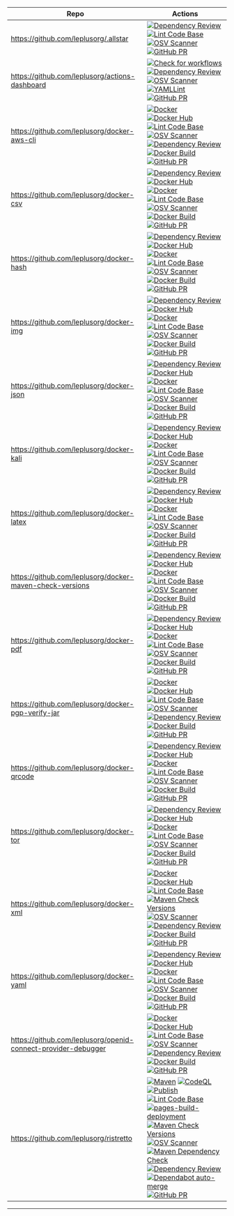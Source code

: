 | Repo | Actions |
| --- | --- |
| https://github.com/leplusorg/.allstar | [![Dependency Review](https://github.com/leplusorg/.allstar/workflows/Dependency%20Review/badge.svg)](https://github.com/leplusorg/.allstar/actions?query=workflow:"Dependency%20Review") [![Lint Code Base](https://github.com/leplusorg/.allstar/workflows/Lint%20Code%20Base/badge.svg)](https://github.com/leplusorg/.allstar/actions?query=workflow:"Lint%20Code%20Base") [![OSV Scanner](https://github.com/leplusorg/.allstar/workflows/OSV%20Scanner/badge.svg)](https://github.com/leplusorg/.allstar/actions?query=workflow:"OSV%20Scanner") [![GitHub PR](https://img.shields.io/github/issues-pr/leplusorg/.allstar.svg)](https://GitHub.com/leplusorg/.allstar/pulls) |
| https://github.com/leplusorg/actions-dashboard | [![Check for workflows](https://github.com/leplusorg/actions-dashboard/workflows/Check%20for%20workflows/badge.svg)](https://github.com/leplusorg/actions-dashboard/actions?query=workflow:"Check%20for%20workflows") [![Dependency Review](https://github.com/leplusorg/actions-dashboard/workflows/Dependency%20Review/badge.svg)](https://github.com/leplusorg/actions-dashboard/actions?query=workflow:"Dependency%20Review") [![OSV Scanner](https://github.com/leplusorg/actions-dashboard/workflows/OSV%20Scanner/badge.svg)](https://github.com/leplusorg/actions-dashboard/actions?query=workflow:"OSV%20Scanner") [![YAMLLint](https://github.com/leplusorg/actions-dashboard/workflows/YAMLLint/badge.svg)](https://github.com/leplusorg/actions-dashboard/actions?query=workflow:"YAMLLint") [![GitHub PR](https://img.shields.io/github/issues-pr/leplusorg/actions-dashboard.svg)](https://GitHub.com/leplusorg/actions-dashboard/pulls) |
| https://github.com/leplusorg/docker-aws-cli | [![Docker](https://github.com/leplusorg/docker-aws-cli/workflows/Docker/badge.svg)](https://github.com/leplusorg/docker-aws-cli/actions?query=workflow:"Docker") [![Docker Hub](https://github.com/leplusorg/docker-aws-cli/workflows/Docker%20Hub/badge.svg)](https://github.com/leplusorg/docker-aws-cli/actions?query=workflow:"Docker%20Hub") [![Lint Code Base](https://github.com/leplusorg/docker-aws-cli/workflows/Lint%20Code%20Base/badge.svg)](https://github.com/leplusorg/docker-aws-cli/actions?query=workflow:"Lint%20Code%20Base") [![OSV Scanner](https://github.com/leplusorg/docker-aws-cli/workflows/OSV%20Scanner/badge.svg)](https://github.com/leplusorg/docker-aws-cli/actions?query=workflow:"OSV%20Scanner") [![Dependency Review](https://github.com/leplusorg/docker-aws-cli/workflows/Dependency%20Review/badge.svg)](https://github.com/leplusorg/docker-aws-cli/actions?query=workflow:"Dependency%20Review") [![Docker Build](https://img.shields.io/docker/cloud/build/leplusorg/aws-cli)](https://hub.docker.com/r/leplusorg/aws-cli) [![GitHub PR](https://img.shields.io/github/issues-pr/leplusorg/docker-aws-cli.svg)](https://GitHub.com/leplusorg/docker-aws-cli/pulls) |
| https://github.com/leplusorg/docker-csv | [![Dependency Review](https://github.com/leplusorg/docker-csv/workflows/Dependency%20Review/badge.svg)](https://github.com/leplusorg/docker-csv/actions?query=workflow:"Dependency%20Review") [![Docker Hub](https://github.com/leplusorg/docker-csv/workflows/Docker%20Hub/badge.svg)](https://github.com/leplusorg/docker-csv/actions?query=workflow:"Docker%20Hub") [![Docker](https://github.com/leplusorg/docker-csv/workflows/Docker/badge.svg)](https://github.com/leplusorg/docker-csv/actions?query=workflow:"Docker") [![Lint Code Base](https://github.com/leplusorg/docker-csv/workflows/Lint%20Code%20Base/badge.svg)](https://github.com/leplusorg/docker-csv/actions?query=workflow:"Lint%20Code%20Base") [![OSV Scanner](https://github.com/leplusorg/docker-csv/workflows/OSV%20Scanner/badge.svg)](https://github.com/leplusorg/docker-csv/actions?query=workflow:"OSV%20Scanner") [![Docker Build](https://img.shields.io/docker/cloud/build/leplusorg/csv)](https://hub.docker.com/r/leplusorg/csv) [![GitHub PR](https://img.shields.io/github/issues-pr/leplusorg/docker-csv.svg)](https://GitHub.com/leplusorg/docker-csv/pulls) |
| https://github.com/leplusorg/docker-hash | [![Dependency Review](https://github.com/leplusorg/docker-hash/workflows/Dependency%20Review/badge.svg)](https://github.com/leplusorg/docker-hash/actions?query=workflow:"Dependency%20Review") [![Docker Hub](https://github.com/leplusorg/docker-hash/workflows/Docker%20Hub/badge.svg)](https://github.com/leplusorg/docker-hash/actions?query=workflow:"Docker%20Hub") [![Docker](https://github.com/leplusorg/docker-hash/workflows/Docker/badge.svg)](https://github.com/leplusorg/docker-hash/actions?query=workflow:"Docker") [![Lint Code Base](https://github.com/leplusorg/docker-hash/workflows/Lint%20Code%20Base/badge.svg)](https://github.com/leplusorg/docker-hash/actions?query=workflow:"Lint%20Code%20Base") [![OSV Scanner](https://github.com/leplusorg/docker-hash/workflows/OSV%20Scanner/badge.svg)](https://github.com/leplusorg/docker-hash/actions?query=workflow:"OSV%20Scanner") [![Docker Build](https://img.shields.io/docker/cloud/build/leplusorg/hash)](https://hub.docker.com/r/leplusorg/hash) [![GitHub PR](https://img.shields.io/github/issues-pr/leplusorg/docker-hash.svg)](https://GitHub.com/leplusorg/docker-hash/pulls) |
| https://github.com/leplusorg/docker-img | [![Dependency Review](https://github.com/leplusorg/docker-img/workflows/Dependency%20Review/badge.svg)](https://github.com/leplusorg/docker-img/actions?query=workflow:"Dependency%20Review") [![Docker Hub](https://github.com/leplusorg/docker-img/workflows/Docker%20Hub/badge.svg)](https://github.com/leplusorg/docker-img/actions?query=workflow:"Docker%20Hub") [![Docker](https://github.com/leplusorg/docker-img/workflows/Docker/badge.svg)](https://github.com/leplusorg/docker-img/actions?query=workflow:"Docker") [![Lint Code Base](https://github.com/leplusorg/docker-img/workflows/Lint%20Code%20Base/badge.svg)](https://github.com/leplusorg/docker-img/actions?query=workflow:"Lint%20Code%20Base") [![OSV Scanner](https://github.com/leplusorg/docker-img/workflows/OSV%20Scanner/badge.svg)](https://github.com/leplusorg/docker-img/actions?query=workflow:"OSV%20Scanner") [![Docker Build](https://img.shields.io/docker/cloud/build/leplusorg/img)](https://hub.docker.com/r/leplusorg/img) [![GitHub PR](https://img.shields.io/github/issues-pr/leplusorg/docker-img.svg)](https://GitHub.com/leplusorg/docker-img/pulls) |
| https://github.com/leplusorg/docker-json | [![Dependency Review](https://github.com/leplusorg/docker-json/workflows/Dependency%20Review/badge.svg)](https://github.com/leplusorg/docker-json/actions?query=workflow:"Dependency%20Review") [![Docker Hub](https://github.com/leplusorg/docker-json/workflows/Docker%20Hub/badge.svg)](https://github.com/leplusorg/docker-json/actions?query=workflow:"Docker%20Hub") [![Docker](https://github.com/leplusorg/docker-json/workflows/Docker/badge.svg)](https://github.com/leplusorg/docker-json/actions?query=workflow:"Docker") [![Lint Code Base](https://github.com/leplusorg/docker-json/workflows/Lint%20Code%20Base/badge.svg)](https://github.com/leplusorg/docker-json/actions?query=workflow:"Lint%20Code%20Base") [![OSV Scanner](https://github.com/leplusorg/docker-json/workflows/OSV%20Scanner/badge.svg)](https://github.com/leplusorg/docker-json/actions?query=workflow:"OSV%20Scanner") [![Docker Build](https://img.shields.io/docker/cloud/build/leplusorg/json)](https://hub.docker.com/r/leplusorg/json) [![GitHub PR](https://img.shields.io/github/issues-pr/leplusorg/docker-json.svg)](https://GitHub.com/leplusorg/docker-json/pulls) |
| https://github.com/leplusorg/docker-kali | [![Dependency Review](https://github.com/leplusorg/docker-kali/workflows/Dependency%20Review/badge.svg)](https://github.com/leplusorg/docker-kali/actions?query=workflow:"Dependency%20Review") [![Docker Hub](https://github.com/leplusorg/docker-kali/workflows/Docker%20Hub/badge.svg)](https://github.com/leplusorg/docker-kali/actions?query=workflow:"Docker%20Hub") [![Docker](https://github.com/leplusorg/docker-kali/workflows/Docker/badge.svg)](https://github.com/leplusorg/docker-kali/actions?query=workflow:"Docker") [![Lint Code Base](https://github.com/leplusorg/docker-kali/workflows/Lint%20Code%20Base/badge.svg)](https://github.com/leplusorg/docker-kali/actions?query=workflow:"Lint%20Code%20Base") [![OSV Scanner](https://github.com/leplusorg/docker-kali/workflows/OSV%20Scanner/badge.svg)](https://github.com/leplusorg/docker-kali/actions?query=workflow:"OSV%20Scanner") [![Docker Build](https://img.shields.io/docker/cloud/build/leplusorg/kali)](https://hub.docker.com/r/leplusorg/kali) [![GitHub PR](https://img.shields.io/github/issues-pr/leplusorg/docker-kali.svg)](https://GitHub.com/leplusorg/docker-kali/pulls) |
| https://github.com/leplusorg/docker-latex | [![Dependency Review](https://github.com/leplusorg/docker-latex/workflows/Dependency%20Review/badge.svg)](https://github.com/leplusorg/docker-latex/actions?query=workflow:"Dependency%20Review") [![Docker Hub](https://github.com/leplusorg/docker-latex/workflows/Docker%20Hub/badge.svg)](https://github.com/leplusorg/docker-latex/actions?query=workflow:"Docker%20Hub") [![Docker](https://github.com/leplusorg/docker-latex/workflows/Docker/badge.svg)](https://github.com/leplusorg/docker-latex/actions?query=workflow:"Docker") [![Lint Code Base](https://github.com/leplusorg/docker-latex/workflows/Lint%20Code%20Base/badge.svg)](https://github.com/leplusorg/docker-latex/actions?query=workflow:"Lint%20Code%20Base") [![OSV Scanner](https://github.com/leplusorg/docker-latex/workflows/OSV%20Scanner/badge.svg)](https://github.com/leplusorg/docker-latex/actions?query=workflow:"OSV%20Scanner") [![Docker Build](https://img.shields.io/docker/cloud/build/leplusorg/latex)](https://hub.docker.com/r/leplusorg/latex) [![GitHub PR](https://img.shields.io/github/issues-pr/leplusorg/docker-latex.svg)](https://GitHub.com/leplusorg/docker-latex/pulls) |
| https://github.com/leplusorg/docker-maven-check-versions | [![Dependency Review](https://github.com/leplusorg/docker-maven-check-versions/workflows/Dependency%20Review/badge.svg)](https://github.com/leplusorg/docker-maven-check-versions/actions?query=workflow:"Dependency%20Review") [![Docker Hub](https://github.com/leplusorg/docker-maven-check-versions/workflows/Docker%20Hub/badge.svg)](https://github.com/leplusorg/docker-maven-check-versions/actions?query=workflow:"Docker%20Hub") [![Docker](https://github.com/leplusorg/docker-maven-check-versions/workflows/Docker/badge.svg)](https://github.com/leplusorg/docker-maven-check-versions/actions?query=workflow:"Docker") [![Lint Code Base](https://github.com/leplusorg/docker-maven-check-versions/workflows/Lint%20Code%20Base/badge.svg)](https://github.com/leplusorg/docker-maven-check-versions/actions?query=workflow:"Lint%20Code%20Base") [![OSV Scanner](https://github.com/leplusorg/docker-maven-check-versions/workflows/OSV%20Scanner/badge.svg)](https://github.com/leplusorg/docker-maven-check-versions/actions?query=workflow:"OSV%20Scanner") [![Docker Build](https://img.shields.io/docker/cloud/build/leplusorg/maven-check-versions)](https://hub.docker.com/r/leplusorg/maven-check-versions) [![GitHub PR](https://img.shields.io/github/issues-pr/leplusorg/docker-maven-check-versions.svg)](https://GitHub.com/leplusorg/docker-maven-check-versions/pulls) |
| https://github.com/leplusorg/docker-pdf | [![Dependency Review](https://github.com/leplusorg/docker-pdf/workflows/Dependency%20Review/badge.svg)](https://github.com/leplusorg/docker-pdf/actions?query=workflow:"Dependency%20Review") [![Docker Hub](https://github.com/leplusorg/docker-pdf/workflows/Docker%20Hub/badge.svg)](https://github.com/leplusorg/docker-pdf/actions?query=workflow:"Docker%20Hub") [![Docker](https://github.com/leplusorg/docker-pdf/workflows/Docker/badge.svg)](https://github.com/leplusorg/docker-pdf/actions?query=workflow:"Docker") [![Lint Code Base](https://github.com/leplusorg/docker-pdf/workflows/Lint%20Code%20Base/badge.svg)](https://github.com/leplusorg/docker-pdf/actions?query=workflow:"Lint%20Code%20Base") [![OSV Scanner](https://github.com/leplusorg/docker-pdf/workflows/OSV%20Scanner/badge.svg)](https://github.com/leplusorg/docker-pdf/actions?query=workflow:"OSV%20Scanner") [![Docker Build](https://img.shields.io/docker/cloud/build/leplusorg/pdf)](https://hub.docker.com/r/leplusorg/pdf) [![GitHub PR](https://img.shields.io/github/issues-pr/leplusorg/docker-pdf.svg)](https://GitHub.com/leplusorg/docker-pdf/pulls) |
| https://github.com/leplusorg/docker-pgp-verify-jar | [![Docker](https://github.com/leplusorg/docker-pgp-verify-jar/workflows/Docker/badge.svg)](https://github.com/leplusorg/docker-pgp-verify-jar/actions?query=workflow:"Docker") [![Docker Hub](https://github.com/leplusorg/docker-pgp-verify-jar/workflows/Docker%20Hub/badge.svg)](https://github.com/leplusorg/docker-pgp-verify-jar/actions?query=workflow:"Docker%20Hub") [![Lint Code Base](https://github.com/leplusorg/docker-pgp-verify-jar/workflows/Lint%20Code%20Base/badge.svg)](https://github.com/leplusorg/docker-pgp-verify-jar/actions?query=workflow:"Lint%20Code%20Base") [![OSV Scanner](https://github.com/leplusorg/docker-pgp-verify-jar/workflows/OSV%20Scanner/badge.svg)](https://github.com/leplusorg/docker-pgp-verify-jar/actions?query=workflow:"OSV%20Scanner") [![Dependency Review](https://github.com/leplusorg/docker-pgp-verify-jar/workflows/Dependency%20Review/badge.svg)](https://github.com/leplusorg/docker-pgp-verify-jar/actions?query=workflow:"Dependency%20Review") [![Docker Build](https://img.shields.io/docker/cloud/build/leplusorg/pgp-verify-jar)](https://hub.docker.com/r/leplusorg/pgp-verify-jar) [![GitHub PR](https://img.shields.io/github/issues-pr/leplusorg/docker-pgp-verify-jar.svg)](https://GitHub.com/leplusorg/docker-pgp-verify-jar/pulls) |
| https://github.com/leplusorg/docker-qrcode | [![Dependency Review](https://github.com/leplusorg/docker-qrcode/workflows/Dependency%20Review/badge.svg)](https://github.com/leplusorg/docker-qrcode/actions?query=workflow:"Dependency%20Review") [![Docker Hub](https://github.com/leplusorg/docker-qrcode/workflows/Docker%20Hub/badge.svg)](https://github.com/leplusorg/docker-qrcode/actions?query=workflow:"Docker%20Hub") [![Docker](https://github.com/leplusorg/docker-qrcode/workflows/Docker/badge.svg)](https://github.com/leplusorg/docker-qrcode/actions?query=workflow:"Docker") [![Lint Code Base](https://github.com/leplusorg/docker-qrcode/workflows/Lint%20Code%20Base/badge.svg)](https://github.com/leplusorg/docker-qrcode/actions?query=workflow:"Lint%20Code%20Base") [![OSV Scanner](https://github.com/leplusorg/docker-qrcode/workflows/OSV%20Scanner/badge.svg)](https://github.com/leplusorg/docker-qrcode/actions?query=workflow:"OSV%20Scanner") [![Docker Build](https://img.shields.io/docker/cloud/build/leplusorg/qrcode)](https://hub.docker.com/r/leplusorg/qrcode) [![GitHub PR](https://img.shields.io/github/issues-pr/leplusorg/docker-qrcode.svg)](https://GitHub.com/leplusorg/docker-qrcode/pulls) |
| https://github.com/leplusorg/docker-tor | [![Dependency Review](https://github.com/leplusorg/docker-tor/workflows/Dependency%20Review/badge.svg)](https://github.com/leplusorg/docker-tor/actions?query=workflow:"Dependency%20Review") [![Docker Hub](https://github.com/leplusorg/docker-tor/workflows/Docker%20Hub/badge.svg)](https://github.com/leplusorg/docker-tor/actions?query=workflow:"Docker%20Hub") [![Docker](https://github.com/leplusorg/docker-tor/workflows/Docker/badge.svg)](https://github.com/leplusorg/docker-tor/actions?query=workflow:"Docker") [![Lint Code Base](https://github.com/leplusorg/docker-tor/workflows/Lint%20Code%20Base/badge.svg)](https://github.com/leplusorg/docker-tor/actions?query=workflow:"Lint%20Code%20Base") [![OSV Scanner](https://github.com/leplusorg/docker-tor/workflows/OSV%20Scanner/badge.svg)](https://github.com/leplusorg/docker-tor/actions?query=workflow:"OSV%20Scanner") [![Docker Build](https://img.shields.io/docker/cloud/build/leplusorg/tor)](https://hub.docker.com/r/leplusorg/tor) [![GitHub PR](https://img.shields.io/github/issues-pr/leplusorg/docker-tor.svg)](https://GitHub.com/leplusorg/docker-tor/pulls) |
| https://github.com/leplusorg/docker-xml | [![Docker](https://github.com/leplusorg/docker-xml/workflows/Docker/badge.svg)](https://github.com/leplusorg/docker-xml/actions?query=workflow:"Docker") [![Docker Hub](https://github.com/leplusorg/docker-xml/workflows/Docker%20Hub/badge.svg)](https://github.com/leplusorg/docker-xml/actions?query=workflow:"Docker%20Hub") [![Lint Code Base](https://github.com/leplusorg/docker-xml/workflows/Lint%20Code%20Base/badge.svg)](https://github.com/leplusorg/docker-xml/actions?query=workflow:"Lint%20Code%20Base") [![Maven Check Versions](https://github.com/leplusorg/docker-xml/workflows/Maven%20Check%20Versions/badge.svg)](https://github.com/leplusorg/docker-xml/actions?query=workflow:"Maven%20Check%20Versions") [![OSV Scanner](https://github.com/leplusorg/docker-xml/workflows/OSV%20Scanner/badge.svg)](https://github.com/leplusorg/docker-xml/actions?query=workflow:"OSV%20Scanner") [![Dependency Review](https://github.com/leplusorg/docker-xml/workflows/Dependency%20Review/badge.svg)](https://github.com/leplusorg/docker-xml/actions?query=workflow:"Dependency%20Review") [![Docker Build](https://img.shields.io/docker/cloud/build/leplusorg/xml)](https://hub.docker.com/r/leplusorg/xml) [![GitHub PR](https://img.shields.io/github/issues-pr/leplusorg/docker-xml.svg)](https://GitHub.com/leplusorg/docker-xml/pulls) |
| https://github.com/leplusorg/docker-yaml | [![Dependency Review](https://github.com/leplusorg/docker-yaml/workflows/Dependency%20Review/badge.svg)](https://github.com/leplusorg/docker-yaml/actions?query=workflow:"Dependency%20Review") [![Docker Hub](https://github.com/leplusorg/docker-yaml/workflows/Docker%20Hub/badge.svg)](https://github.com/leplusorg/docker-yaml/actions?query=workflow:"Docker%20Hub") [![Docker](https://github.com/leplusorg/docker-yaml/workflows/Docker/badge.svg)](https://github.com/leplusorg/docker-yaml/actions?query=workflow:"Docker") [![Lint Code Base](https://github.com/leplusorg/docker-yaml/workflows/Lint%20Code%20Base/badge.svg)](https://github.com/leplusorg/docker-yaml/actions?query=workflow:"Lint%20Code%20Base") [![OSV Scanner](https://github.com/leplusorg/docker-yaml/workflows/OSV%20Scanner/badge.svg)](https://github.com/leplusorg/docker-yaml/actions?query=workflow:"OSV%20Scanner") [![Docker Build](https://img.shields.io/docker/cloud/build/leplusorg/yaml)](https://hub.docker.com/r/leplusorg/yaml) [![GitHub PR](https://img.shields.io/github/issues-pr/leplusorg/docker-yaml.svg)](https://GitHub.com/leplusorg/docker-yaml/pulls) |
| https://github.com/leplusorg/openid-connect-provider-debugger | [![Docker](https://github.com/leplusorg/openid-connect-provider-debugger/workflows/Docker/badge.svg)](https://github.com/leplusorg/openid-connect-provider-debugger/actions?query=workflow:"Docker") [![Docker Hub](https://github.com/leplusorg/openid-connect-provider-debugger/workflows/Docker%20Hub/badge.svg)](https://github.com/leplusorg/openid-connect-provider-debugger/actions?query=workflow:"Docker%20Hub") [![Lint Code Base](https://github.com/leplusorg/openid-connect-provider-debugger/workflows/Lint%20Code%20Base/badge.svg)](https://github.com/leplusorg/openid-connect-provider-debugger/actions?query=workflow:"Lint%20Code%20Base") [![OSV Scanner](https://github.com/leplusorg/openid-connect-provider-debugger/workflows/OSV%20Scanner/badge.svg)](https://github.com/leplusorg/openid-connect-provider-debugger/actions?query=workflow:"OSV%20Scanner") [![Dependency Review](https://github.com/leplusorg/openid-connect-provider-debugger/workflows/Dependency%20Review/badge.svg)](https://github.com/leplusorg/openid-connect-provider-debugger/actions?query=workflow:"Dependency%20Review") [![Docker Build](https://img.shields.io/docker/cloud/build/leplusorg/openid-connect-provider-debugger)](https://hub.docker.com/r/leplusorg/openid-connect-provider-debugger) [![GitHub PR](https://img.shields.io/github/issues-pr/leplusorg/openid-connect-provider-debugger.svg)](https://GitHub.com/leplusorg/openid-connect-provider-debugger/pulls) |
| https://github.com/leplusorg/ristretto | [![Maven](https://github.com/leplusorg/ristretto/workflows/Maven/badge.svg)](https://github.com/leplusorg/ristretto/actions?query=workflow:"Maven") [![CodeQL](https://github.com/leplusorg/ristretto/workflows/CodeQL/badge.svg)](https://github.com/leplusorg/ristretto/actions?query=workflow:"CodeQL") [![Publish](https://github.com/leplusorg/ristretto/workflows/Publish/badge.svg)](https://github.com/leplusorg/ristretto/actions?query=workflow:"Publish") [![Lint Code Base](https://github.com/leplusorg/ristretto/workflows/Lint%20Code%20Base/badge.svg)](https://github.com/leplusorg/ristretto/actions?query=workflow:"Lint%20Code%20Base") [![pages-build-deployment](https://github.com/leplusorg/ristretto/workflows/pages-build-deployment/badge.svg)](https://github.com/leplusorg/ristretto/actions?query=workflow:"pages-build-deployment") [![Maven Check Versions](https://github.com/leplusorg/ristretto/workflows/Maven%20Check%20Versions/badge.svg)](https://github.com/leplusorg/ristretto/actions?query=workflow:"Maven%20Check%20Versions") [![OSV Scanner](https://github.com/leplusorg/ristretto/workflows/OSV%20Scanner/badge.svg)](https://github.com/leplusorg/ristretto/actions?query=workflow:"OSV%20Scanner") [![Maven Dependency Check](https://github.com/leplusorg/ristretto/workflows/Maven%20Dependency%20Check/badge.svg)](https://github.com/leplusorg/ristretto/actions?query=workflow:"Maven%20Dependency%20Check") [![Dependency Review](https://github.com/leplusorg/ristretto/workflows/Dependency%20Review/badge.svg)](https://github.com/leplusorg/ristretto/actions?query=workflow:"Dependency%20Review") [![Dependabot auto-merge](https://github.com/leplusorg/ristretto/workflows/Dependabot%20auto-merge/badge.svg)](https://github.com/leplusorg/ristretto/actions?query=workflow:"Dependabot%20auto-merge") [![GitHub PR](https://img.shields.io/github/issues-pr/leplusorg/ristretto.svg)](https://GitHub.com/leplusorg/ristretto/pulls) |
---


